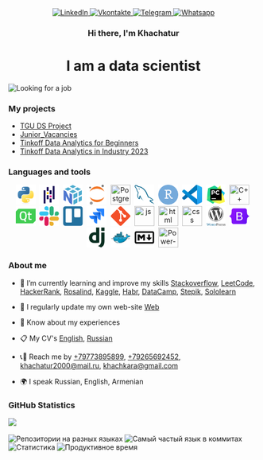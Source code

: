 <div id="socials" align="center">
    <a href="https://www.linkedin.com/in/khachatur-karapetian-71a2aba2/">
    <img src="https://img.shields.io/badge/LinkedIn-blue?style=for-the-badge&logo=linkedin&logoColor=white" alt="LinkedIn"/>
  </a>
  
  <a href="https://vk.com/id39817202">
    <img src="https://img.shields.io/badge/Vk-blue?style=for-the-badge&logo=vk&logoColor=white" alt="Vkontakte"/>
  </a>
  
  <a href="https://t.me/khachkara">
    <img src="https://img.shields.io/badge/Telegram-blue?style=for-the-badge&logo=telegram&logoColor=white" alt="Telegram"/>
  </a>

  <a href="https://web.whatsapp.com//khachkara">
    <img src="https://img.shields.io/badge/Whatsapp-darkgreen?style=for-the-badge&logo=Whatsapp&logoColor=white" alt="Whatsapp"/>
  </a>
</div>

<div id="header" align="center">
    <h3>Hi there, I'm Khachatur</h3>
    <h1>I am a data scientist</h1>
</div>


<img src="https://i.imgur.com/oEdaCVO.jpeg" alt="Looking for a job"/>

### My projects
- [TGU DS Project](https://github.com/KhachKara/TGU_kursovaya?target=_blank)
- [Junior_Vacancies](https://github.com/KhachKara/DS_Junior_Vacancies/tree/master?target=_blank)
- [Tinkoff Data Analytics for Beginners](https://github.com/KhachKara/Tink_Data_Analyst_For_Beginners?target=_blank)
- [Tinkoff Data Analytics in Industry 2023](https://github.com/KhachKara/Tink_Data_Analytics_in_Industry_2023?target=_blank)

### Languages and tools
<div align="center">
  <img src="https://github.com/devicons/devicon/blob/master/icons/python/python-original.svg" title="Python" width="40" height="40"/>&nbsp;
  <img src="https://github.com/devicons/devicon/blob/master/icons/pandas/pandas-original.svg" title="Pandas" width="40" height="40"/>&nbsp;
  <img src="https://github.com/devicons/devicon/blob/master/icons/numpy/numpy-original.svg" title="NumPy" width="40" height="40"/>&nbsp;
  <img src="https://github.com/devicons/devicon/blob/master/icons/jupyter/jupyter-original.svg" title="Jupyter" width="40" height="40"/>&nbsp;
  <img src="https://cdn.jsdelivr.net/gh/devicons/devicon/icons/postgresql/postgresql-original.svg" title="PostgreSQL" width="40" height="40"/>&nbsp;
  <img src="https://github.com/devicons/devicon/blob/master/icons/mysql/mysql-original.svg" title="MySQL" width="40" height="40"/>&nbsp;
  <img src="https://github.com/devicons/devicon/blob/master/icons/rstudio/rstudio-original.svg" title="R-Studio" width="40" height="40"/>&nbsp;
  <img src="https://github.com/devicons/devicon/blob/master/icons/vscode/vscode-original.svg" title="VsCode" width="40" height="40"/>&nbsp;
  <img src="https://github.com/devicons/devicon/blob/master/icons/pycharm/pycharm-original.svg" title="PyCharm" width="40" height="40"/>&nbsp;
  <img src="https://cdn.jsdelivr.net/gh/devicons/devicon@latest/icons/cplusplus/cplusplus-original.svg" title="C++" width="40" height="40"/>&nbsp;
  <img src="https://github.com/devicons/devicon/blob/master/icons/qt/qt-original.svg" title="Qt" width="40" height="40"/>&nbsp;
  <img src="https://github.com/devicons/devicon/blob/master/icons/slack/slack-original.svg" title="Slack" width="40" height="40"/>&nbsp;
  <img src="https://github.com/devicons/devicon/blob/master/icons/trello/trello-plain.svg" title="Trello" width="40" height="40"/>&nbsp;
  <img src="https://github.com/devicons/devicon/blob/master/icons/jira/jira-original.svg" title="Jira" width="40" height="40"/>&nbsp;
  <img src="https://github.com/devicons/devicon/blob/master/icons/git/git-original.svg" title="GitHub" width="40" height="40"/>&nbsp;
  <img src="https://cdn.jsdelivr.net/gh/devicons/devicon/icons/javascript/javascript-original.svg" title="js" width="40" height="40"/>&nbsp;
  <img src="https://cdn.jsdelivr.net/gh/devicons/devicon/icons/html5/html5-original.svg" title="html" width="40" height="40"/>&nbsp;
  <img src="https://cdn.jsdelivr.net/gh/devicons/devicon/icons/css3/css3-original.svg" title="css" width="40" height="40"/>&nbsp;
  <img src="https://github.com/devicons/devicon/blob/master/icons/wordpress/wordpress-original.svg" title="WordPress" width="40" height="40"/>&nbsp;
  <img src="https://github.com/devicons/devicon/blob/master/icons/bootstrap/bootstrap-original.svg" title="Bootstrap" width="40" height="40"/>&nbsp;
  <img src="https://github.com/devicons/devicon/blob/master/icons/django/django-plain.svg" title="Django" width="40" height="40"/>&nbsp;
  <img src="https://github.com/devicons/devicon/blob/master/icons/docker/docker-original.svg" title="Docker" width="40" height="40"/>&nbsp;
  <img src="https://github.com/devicons/devicon/blob/master/icons/markdown/markdown-original.svg" title="Markdown" width="40" height="40"/>&nbsp;
  <img src="https://github.com/microsoft/PowerBI-Icons/blob/main/SVG/Power-BI.svg" title="Power-BI" width="40" height="40"/>&nbsp;
</div>

### About me
- 🌱 I’m currently learning and improve my skills
    [Stackoverflow](https://stackoverflow.com/users/12917313/Хачатур-Карапетян?target=_blank),
    [LeetCode](https://github.com/KhachKara/LeetCode/tree/master/my-folder/problems?target=_blank), 
    [HackerRank](https://www.hackerrank.com/khachkara?target=_blank),
    [Rosalind](https://rosalind.info/users/Khachkara/?target=_blank),
    [Kaggle](https://www.kaggle.com?target=_blank),
    [Habr](https://habr.com/ru/users/Khachkara/?target=_blank),
    [DataCamp](https://app.datacamp.com/profile/khachatur2000/?target=_blank),
    [Stepik](https://stepik.org/users/3456440/?target=_blank),
    [Sololearn](https://www.sololearn.com/profile/473527/?target=_blank)
- 📝 I regularly update my own web-site [Web](https://khachkara.github.io?target="_blank")
- 📄 Know about my experiences
    
- 📋 My CV's 
    [English](https://cloud.mail.ru/public/a1dW/Yr1YwyjM1?target=_blank),
    [Russian](https://cloud.mail.ru/public/XcvN/GuPbWsaDG?target=_blank)
- 📞📧 Reach me by 
    [+79773895899](),
    [+79265692452](),
    [khachatur2000@mail.ru](),
    [khachkara@gmail.com]()
- 🌍 I speak Russian, English, Armenian


### GitHub Statistics
![](http://github-profile-summary-cards.vercel.app/api/cards/profile-details?username=khachkara&theme=default)

![Репозитории на разных языках](http://github-profile-summary-cards.vercel.app/api/cards/repos-per-language?username=khachkara&theme=default) 
![Самый частый язык в коммитах](http://github-profile-summary-cards.vercel.app/api/cards/most-commit-language?username=khachkara&theme=default) 
![Статистика](http://github-profile-summary-cards.vercel.app/api/cards/stats?username=khachkara&theme=default) 
![Продуктивное время](http://github-profile-summary-cards.vercel.app/api/cards/productive-time?username=khachkara&theme=default&utcOffset=8)



<!--
**KhachKara/KhachKara** is a ✨ _special_ ✨ repository because its `README.md` (this file) appears on your GitHub profile.

Here are some ideas to get you started:

- 🔭 I’m currently working on ...
- 🌱 I’m currently learning ...
- 👯 I’m looking to collaborate on ...
- 🤔 I’m looking for help with ...
- 💬 Ask me about ...
- 📫 How to reach me: ...
- 😄 Pronouns: ...
- ⚡ Fun fact: ...
-->
